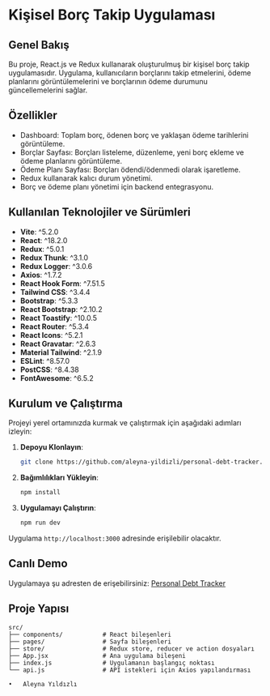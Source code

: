 # Kişisel Borç Takip Uygulaması

## Genel Bakış

Bu proje, React.js ve Redux kullanarak oluşturulmuş bir kişisel borç takip uygulamasıdır. Uygulama, kullanıcıların borçlarını takip etmelerini, ödeme planlarını görüntülemelerini ve borçlarının ödeme durumunu güncellemelerini sağlar.

## Özellikler

- Dashboard: Toplam borç, ödenen borç ve yaklaşan ödeme tarihlerini görüntüleme.
- Borçlar Sayfası: Borçları listeleme, düzenleme, yeni borç ekleme ve ödeme planlarını görüntüleme.
- Ödeme Planı Sayfası: Borçları ödendi/ödenmedi olarak işaretleme.
- Redux kullanarak kalıcı durum yönetimi.
- Borç ve ödeme planı yönetimi için backend entegrasyonu.

## Kullanılan Teknolojiler ve Sürümleri

- **Vite**: ^5.2.0
- **React**: ^18.2.0
- **Redux**: ^5.0.1
- **Redux Thunk**: ^3.1.0
- **Redux Logger**: ^3.0.6
- **Axios**: ^1.7.2
- **React Hook Form**: ^7.51.5
- **Tailwind CSS**: ^3.4.4
- **Bootstrap**: ^5.3.3
- **React Bootstrap**: ^2.10.2
- **React Toastify**: ^10.0.5
- **React Router**: ^5.3.4
- **React Icons**: ^5.2.1
- **React Gravatar**: ^2.6.3
- **Material Tailwind**: ^2.1.9
- **ESLint**: ^8.57.0
- **PostCSS**: ^8.4.38
- **FontAwesome**: ^6.5.2

## Kurulum ve Çalıştırma

Projeyi yerel ortamınızda kurmak ve çalıştırmak için aşağıdaki adımları izleyin:

1. **Depoyu Klonlayın**:

   ```bash
   git clone https://github.com/aleyna-yildizli/personal-debt-tracker.git
   ```

2. **Bağımlılıkları Yükleyin**:

   ```bash
   npm install
   ```

3. **Uygulamayı Çalıştırın**:
   ```bash
   npm run dev
   ```

Uygulama `http://localhost:3000` adresinde erişilebilir olacaktır.

## Canlı Demo

Uygulamaya şu adresten de erişebilirsiniz: [Personal Debt Tracker](https://personal-debt-tracker.vercel.app/)

## Proje Yapısı

```plaintext
src/
├── components/           # React bileşenleri
├── pages/                # Sayfa bileşenleri
├── store/                # Redux store, reducer ve action dosyaları
├── App.jsx               # Ana uygulama bileşeni
├── index.js              # Uygulamanın başlangıç noktası
└── api.js                # API istekleri için Axios yapılandırması
```

    •	Aleyna Yıldızlı
